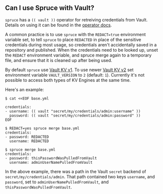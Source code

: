 ## Can I use Spruce with Vault?

`spruce` has a `(( vault ))` operator for retreiving credentials from Vault.
Details on using it can be found in the [operator docs][operator-docs].

A common practice is to use `spruce` with the `REDACT=true` environment variable
set, to tell `spruce` to place `REDACTED` in place of the sensitive credentials
during most usage, so credentials aren't accidentally saved in a repository and
published. When the credentials need to be looked up, unset the `REDACT` environment
variable, and spruce merge again to a temporary file, and ensure that it is cleaned
up after being used.

By default `spruce` use [Vault KV v1](https://www.vaultproject.io/api/secret/kv/kv-v1.html).
To use newer [Vault KV v2](https://www.vaultproject.io/api/secret/kv/kv-v2.html) set environment
variable `VAULT_VERSION` to `2` (default: `1`). Currently it's not possible to access both
types of KV Engines at the same time.

Here's an example:

```
$ cat <<EOF base.yml

credentials:
- username: (( vault "secret/my/credentials/admin:username" ))
  password: (( vault "secret/my/credentials/admin:password" ))
EOF

$ REDACT=yes spruce merge base.yml
credentials:
- password: REDACTED
  username: REDACTED

$ spruce merge base.yml
credentials:
- password: thisPasswordWasPulledFromVault
  username: adminUserNamePulledFromVault
```

In the above example, there was a path in the Vault `secret` backend of
`secret/my/credentials/admin`. That path contained two keys `username`,
and `password`, set to `adminUserNamePulledFromVault`, and `thisPasswordWasPulledFromVault`.

[operator-docs]:        https://github.com/alicegray33/bruce/blob/master/doc/operators.md#-vault-
